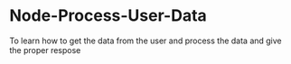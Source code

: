 # Node-Process-User-Data
To learn how to get the data from the user and process the data and give the proper respose
